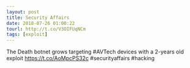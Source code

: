 ```yaml
---
layout: post
title: Security Affairs
date: 2018-07-26 01:00:22
tourl: http://t.co/V3OIFUqNCm
tags: [exploit]
---
```

The Death botnet grows targeting #AVTech devices with a 2-years old exploit
https://t.co/AoMpcPS32c
#securityaffairs #hacking